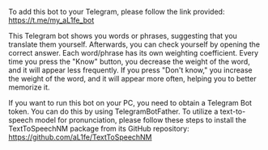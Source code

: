 To add this bot to your Telegram, please follow the link provided: https://t.me/my_aL1fe_bot

This Telegram bot shows you words or phrases, suggesting that you translate them yourself. Afterwards, you can check yourself by opening the correct answer. Each word/phrase has its own weighting coefficient. Every time you press the "Know" button, you decrease the weight of the word, and it will appear less frequently. If you press "Don't know," you increase the weight of the word, and it will appear more often, helping you to better memorize it.

If you want to run this bot on your PC, you need to obtain a Telegram Bot token. You can do this by using TelegramBotFather. To utilize a text-to-speech model for pronunciation, please follow these steps to install the TextToSpeechNM package from its GitHub repository: https://github.com/aL1fe/TextToSpeechNM
